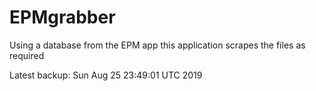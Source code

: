 # EPMgrabber
Using a database from the EPM app this application scrapes the files as required


Latest backup: Sun Aug 25 23:49:01 UTC 2019
